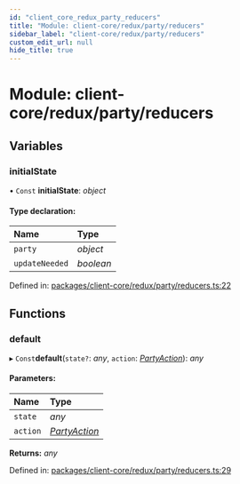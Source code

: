```yaml
---
id: "client_core_redux_party_reducers"
title: "Module: client-core/redux/party/reducers"
sidebar_label: "client-core/redux/party/reducers"
custom_edit_url: null
hide_title: true
---
```


# Module: client-core/redux/party/reducers

## Variables

### initialState

• `Const` **initialState**: *object*

#### Type declaration:

Name | Type |
:------ | :------ |
`party` | *object* |
`updateNeeded` | *boolean* |

Defined in: [packages/client-core/redux/party/reducers.ts:22](https://github.com/xr3ngine/xr3ngine/blob/9d253dc38/packages/client-core/redux/party/reducers.ts#L22)

## Functions

### default

▸ `Const`**default**(`state?`: *any*, `action`: [*PartyAction*](client_core_redux_party_actions.md#partyaction)): *any*

#### Parameters:

Name | Type |
:------ | :------ |
`state` | *any* |
`action` | [*PartyAction*](client_core_redux_party_actions.md#partyaction) |

**Returns:** *any*

Defined in: [packages/client-core/redux/party/reducers.ts:29](https://github.com/xr3ngine/xr3ngine/blob/9d253dc38/packages/client-core/redux/party/reducers.ts#L29)
